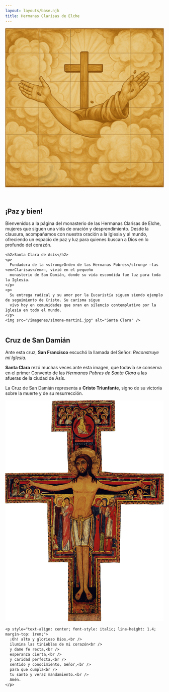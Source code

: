 ```yaml
---
layout: layouts/base.njk
title: Hermanas Clarisas de Elche
---
```


<section class="row">
  <div class="column">
    <img src="/imagenes/paz-y-bien-ocre.png" alt="Paz y Bien" style="margin-bottom: 2rem;" />
    <h2>¡Paz y bien!</h2>
    <p>
      Bienvenidos a la página del monasterio de las Hermanas Clarisas de Elche, mujeres que siguen una vida
      de oración y desprendimiento. Desde la clausura, acompañamos con nuestra oración a la Iglesia y al mundo,
      ofreciendo un espacio de paz y luz para quienes buscan a Dios en lo profundo del corazón.
    </p>

    <h2>Santa Clara de Asís</h2>
    <p>
      Fundadora de la <strong>Orden de las Hermanas Pobres</strong> —las <em>Clarisas</em>—, vivió en el pequeño
      monasterio de San Damián, donde su vida escondida fue luz para toda la Iglesia.
    </p>
    <p>
      Su entrega radical y su amor por la Eucaristía siguen siendo ejemplo de seguimiento de Cristo. Su carisma sigue
      vivo hoy en comunidades que oran en silencio contemplativo por la Iglesia en todo el mundo.
    </p>
    <img src="/imagenes/simone-martini.jpg" alt="Santa Clara" />
  </div>

  <div class="column">
    <h2>Cruz de San Damián</h2>
    <p>
      Ante esta cruz, <strong>San Francisco</strong> escuchó la llamada del Señor: <em>Reconstruye mi Iglesia</em>.
    </p>
    <p>
      <strong>Santa Clara</strong> rezó muchas veces ante esta imagen, que todavía se conserva en el primer Convento
      de las <em>Hermanas Pobres de Santa Clara</em> a las afueras de la ciudad de Asís.
    </p>
    <p>La Cruz de San Damián representa a <strong>Cristo Triunfante</strong>, signo de su victoria sobre la muerte y de su resurrección.</p>
    <img src="/imagenes/cruz-san-damian.gif" alt="Cruz de San Damián" />

    <p style="text-align: center; font-style: italic; line-height: 1.4; margin-top: 1rem;">
      ¡Oh! alto y glorioso Dios,<br />
      ilumina las tinieblas de mi corazón<br />
      y dame fe recta,<br />
      esperanza cierta,<br />
      y caridad perfecta,<br />
      sentido y conocimiento, Señor,<br />
      para que cumpla<br />
      tu santo y veraz mandamiento.<br />
      Amén.
    </p>
  </div>
</section>
